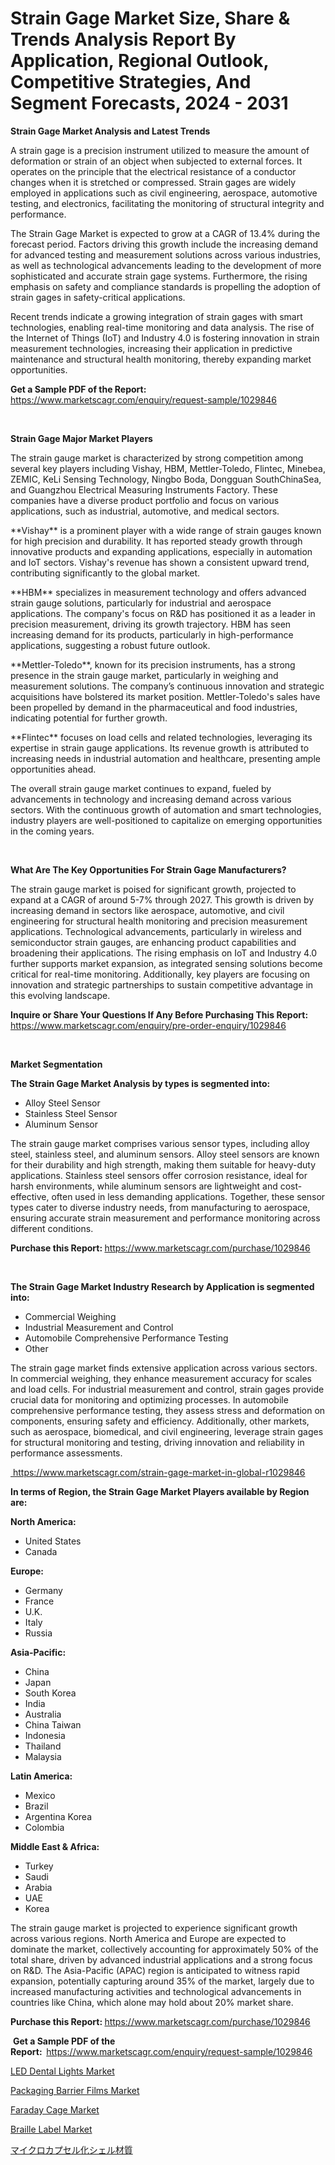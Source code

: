 <p><h1>Strain Gage Market Size, Share & Trends Analysis Report By Application, Regional Outlook, Competitive Strategies, And Segment Forecasts, 2024 - 2031</h1></p><p><strong>Strain Gage Market Analysis and Latest Trends</strong></p>
<p><p>A strain gage is a precision instrument utilized to measure the amount of deformation or strain of an object when subjected to external forces. It operates on the principle that the electrical resistance of a conductor changes when it is stretched or compressed. Strain gages are widely employed in applications such as civil engineering, aerospace, automotive testing, and electronics, facilitating the monitoring of structural integrity and performance.</p><p>The Strain Gage Market is expected to grow at a CAGR of 13.4% during the forecast period. Factors driving this growth include the increasing demand for advanced testing and measurement solutions across various industries, as well as technological advancements leading to the development of more sophisticated and accurate strain gage systems. Furthermore, the rising emphasis on safety and compliance standards is propelling the adoption of strain gages in safety-critical applications.</p><p>Recent trends indicate a growing integration of strain gages with smart technologies, enabling real-time monitoring and data analysis. The rise of the Internet of Things (IoT) and Industry 4.0 is fostering innovation in strain measurement technologies, increasing their application in predictive maintenance and structural health monitoring, thereby expanding market opportunities.</p></p>
<p><strong>Get a Sample PDF of the Report:&nbsp;</strong> <a href="https://www.marketscagr.com/enquiry/request-sample/1029846">https://www.marketscagr.com/enquiry/request-sample/1029846</a></p>
<p>&nbsp;</p>
<p><strong>Strain Gage Major Market Players</strong></p>
<p><p>The strain gauge market is characterized by strong competition among several key players including Vishay, HBM, Mettler-Toledo, Flintec, Minebea, ZEMIC, KeLi Sensing Technology, Ningbo Boda, Dongguan SouthChinaSea, and Guangzhou Electrical Measuring Instruments Factory. These companies have a diverse product portfolio and focus on various applications, such as industrial, automotive, and medical sectors.</p><p>**Vishay** is a prominent player with a wide range of strain gauges known for high precision and durability. It has reported steady growth through innovative products and expanding applications, especially in automation and IoT sectors. Vishay's revenue has shown a consistent upward trend, contributing significantly to the global market.</p><p>**HBM** specializes in measurement technology and offers advanced strain gauge solutions, particularly for industrial and aerospace applications. The company's focus on R&D has positioned it as a leader in precision measurement, driving its growth trajectory. HBM has seen increasing demand for its products, particularly in high-performance applications, suggesting a robust future outlook.</p><p>**Mettler-Toledo**, known for its precision instruments, has a strong presence in the strain gauge market, particularly in weighing and measurement solutions. The company’s continuous innovation and strategic acquisitions have bolstered its market position. Mettler-Toledo's sales have been propelled by demand in the pharmaceutical and food industries, indicating potential for further growth.</p><p>**Flintec** focuses on load cells and related technologies, leveraging its expertise in strain gauge applications. Its revenue growth is attributed to increasing needs in industrial automation and healthcare, presenting ample opportunities ahead.</p><p>The overall strain gauge market continues to expand, fueled by advancements in technology and increasing demand across various sectors. With the continuous growth of automation and smart technologies, industry players are well-positioned to capitalize on emerging opportunities in the coming years.</p></p>
<p>&nbsp;</p>
<p><strong>What Are The Key Opportunities For Strain Gage Manufacturers?</strong></p>
<p><p>The strain gauge market is poised for significant growth, projected to expand at a CAGR of around 5-7% through 2027. This growth is driven by increasing demand in sectors like aerospace, automotive, and civil engineering for structural health monitoring and precision measurement applications. Technological advancements, particularly in wireless and semiconductor strain gauges, are enhancing product capabilities and broadening their applications. The rising emphasis on IoT and Industry 4.0 further supports market expansion, as integrated sensing solutions become critical for real-time monitoring. Additionally, key players are focusing on innovation and strategic partnerships to sustain competitive advantage in this evolving landscape.</p></p>
<p><strong>Inquire or Share Your Questions If Any Before Purchasing This Report:</strong> <a href="https://www.marketscagr.com/enquiry/pre-order-enquiry/1029846">https://www.marketscagr.com/enquiry/pre-order-enquiry/1029846</a></p>
<p>&nbsp;</p>
<p><strong>Market Segmentation</strong></p>
<p><strong>The Strain Gage Market Analysis by types is segmented into:</strong></p>
<p><ul><li>Alloy Steel Sensor</li><li>Stainless Steel Sensor</li><li>Aluminum Sensor</li></ul></p>
<p><p>The strain gauge market comprises various sensor types, including alloy steel, stainless steel, and aluminum sensors. Alloy steel sensors are known for their durability and high strength, making them suitable for heavy-duty applications. Stainless steel sensors offer corrosion resistance, ideal for harsh environments, while aluminum sensors are lightweight and cost-effective, often used in less demanding applications. Together, these sensor types cater to diverse industry needs, from manufacturing to aerospace, ensuring accurate strain measurement and performance monitoring across different conditions.</p></p>
<p><strong>Purchase this Report:&nbsp;</strong><a href="https://www.marketscagr.com/purchase/1029846">https://www.marketscagr.com/purchase/1029846</a></p>
<p>&nbsp;</p>
<p><strong>The Strain Gage Market Industry Research by Application is segmented into:</strong></p>
<p><ul><li>Commercial Weighing</li><li>Industrial Measurement and Control</li><li>Automobile Comprehensive Performance Testing</li><li>Other</li></ul></p>
<p><p>The strain gage market finds extensive application across various sectors. In commercial weighing, they enhance measurement accuracy for scales and load cells. For industrial measurement and control, strain gages provide crucial data for monitoring and optimizing processes. In automobile comprehensive performance testing, they assess stress and deformation on components, ensuring safety and efficiency. Additionally, other markets, such as aerospace, biomedical, and civil engineering, leverage strain gages for structural monitoring and testing, driving innovation and reliability in performance assessments.</p></p>
<p><a href="https://www.marketscagr.com/strain-gage-market-in-global-r1029846">&nbsp;https://www.marketscagr.com/strain-gage-market-in-global-r1029846</a></p>
<p><strong>In terms of Region, the Strain Gage Market Players available by Region are:</strong></p>
<p>
    <p> <strong> North America: </strong>
        <ul>
            <li>United States</li>
            <li>Canada</li>
        </ul>
        </p> 
    <p> <strong> Europe: </strong>
        <ul>
            <li>Germany</li>
            <li>France</li>
            <li>U.K.</li>
            <li>Italy</li>
            <li>Russia</li>
        </ul>
        </p> 
    <p> <strong> Asia-Pacific: </strong>
        <ul>
            <li>China</li>
            <li>Japan</li>
            <li>South Korea</li>
            <li>India</li>
            <li>Australia</li>
            <li>China Taiwan</li>
            <li>Indonesia</li>
            <li>Thailand</li>
            <li>Malaysia</li>
        </ul>
        </p> 
    <p> <strong> Latin America: </strong>
        <ul>
            <li>Mexico</li>
            <li>Brazil</li>
            <li>Argentina Korea</li>
            <li>Colombia</li>
        </ul>
        </p> 
    <p> <strong> Middle East & Africa: </strong>
        <ul>
            <li>Turkey</li>
            <li>Saudi</li>
            <li>Arabia</li>
            <li>UAE</li>
            <li>Korea</li>
        </ul>
    </p>
    </p>
<p><p>The strain gauge market is projected to experience significant growth across various regions. North America and Europe are expected to dominate the market, collectively accounting for approximately 50% of the total share, driven by advanced industrial applications and a strong focus on R&D. The Asia-Pacific (APAC) region is anticipated to witness rapid expansion, potentially capturing around 35% of the market, largely due to increased manufacturing activities and technological advancements in countries like China, which alone may hold about 20% market share.</p></p>
<p><strong>Purchase this Report: </strong><a href="https://www.marketscagr.com/purchase/1029846">https://www.marketscagr.com/purchase/1029846</a></p>
<p>&nbsp;<strong>Get a Sample PDF of the Report:&nbsp;&nbsp;</strong><a href="https://www.marketscagr.com/enquiry/request-sample/1029846">https://www.marketscagr.com/enquiry/request-sample/1029846</a></p>
<p><strong></strong></p>
<p><p><a href="https://www.linkedin.com/pulse/led-dental-lights-industry-sector-new-technologies-market-impact-pngse?trackingId=lwdHjj4KSi%2BVDruFSM5PNw%3D%3D">LED Dental Lights Market</a></p><p><a href="https://issuu.com/reportprime-2/docs/packaging-barrier-films-market-size_e08ff259c1ac39">Packaging Barrier Films Market</a></p><p><a href="https://medium.com/@jennettebus9u8/the-faraday-cage-market-has-experienced-impressive-growth-in-recent-years-expanding-its-market-ab75b0885286">Faraday Cage Market</a></p><p><a href="https://medium.com/@rosslarkin1962/the-global-braille-label-market-is-expected-to-witness-a-compound-annual-growth-rate-cagr-of-7-9-3ff083bb131c">Braille Label Market</a></p><p><a href="https://medium.com/@georgeannauce/microencapsulation-shell-material-436aacecc102">マイクロカプセル化シェル材質</a></p></p>